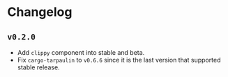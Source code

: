# Changelog

## `v0.2.0`

- Add `clippy` component into stable and beta.
- Fix `cargo-tarpaulin` to `v0.6.6` since it is the last version that supported
  stable release.
